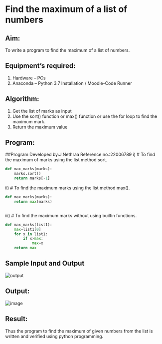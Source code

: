 # Find the maximum of a list of numbers
## Aim:
To write a program to find the maximum of a list of numbers.
## Equipment’s required:
1.	Hardware – PCs
2.	Anaconda – Python 3.7 Installation / Moodle-Code Runner
## Algorithm:
1.	Get the list of marks as input
2.	Use the sort() function or max() function or use the for loop to find the maximum mark.
3.	Return the maximum value
## Program:
##Program Developed by:J.Nethraa
  Reference no.:22006789
i)	# To find the maximum of marks using the list method sort.
```Python
def max_marks(marks):
    marks.sort()
    return marks[-1]


```

ii)	# To find the maximum marks using the list method max().
```Python
def max_marks(marks):
    return max(marks)             



```

iii) # To find the maximum marks without using builtin functions.
```Python
def max_marks(list1):
    max=list1[0]
    for x in list1:
        if x>max:
            max=x
    return max


```
## Sample Input and Output
![output](./img/max_marks1.jpg) 

## Output:
![image](https://user-images.githubusercontent.com/121215786/214889417-37632c5a-6d79-4eb8-bf12-6b2e7c6a9019.png)

## Result:
Thus the program to find the maximum of given numbers from the list is written and verified using python programming.
